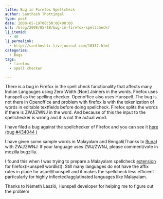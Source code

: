 ```yaml
---
title: Bug in Firefox Spellcheck
author: Santhosh Thottingal
type: post
date: 2008-05-19T00:50:00+00:00
url: /blog/2008/05/18/bug-in-firefox-spellcheck/
lj_itemid:
  - 40
lj_permalink:
  - http://santhoshtr.livejournal.com/10337.html
categories:
  - Bugs
tags:
  - firefox
  - spell checker

---
```

There is a bug in Firefox in the spell check functionality that affects many Indian Langauges using Zero Width [Non] Joiners in the words. Firefox uses hunspell as the spelling checker. Openoffice also uses Hunspell. The bug is not there in Openoffice and problem with firefox is with the tokenization of words in editable textfields before doing spellcheck. Firefox splits the words if there is ZWJ/ZWNJ in the word. And because of this the input to the spellchecker is wrong and it is not the actual word.

I have filed a bug against the spellchecker of Firefox and you can see it [here (bug #434044 )][1]

I have given some sample words in Malayalam and Bengali(Thanks to [Runa][2]) with ZWJ/ZWNJ. If your language uses ZWJ/ZWNJ, please comment/vote in mozilla bugzilla.

I found this when I was trying to prepare a Malayalam spellcheck [extension][3] for firefox(Hunspell wordlist). Still many languages do not have the affix rules in place for aspell/hunspell and it makes the spellcheck less efficient particularly for highly inflected/agglutinated languages like Malayalam.

Thanks to Németh László, Hunspell developer for helping me to figure out the problem

 [1]: https://bugzilla.mozilla.org/show_bug.cgi?id=434044
 [2]: http://runab.livejournal.com
 [3]: http://download.savannah.gnu.org/releases/smc/Spellchecker/